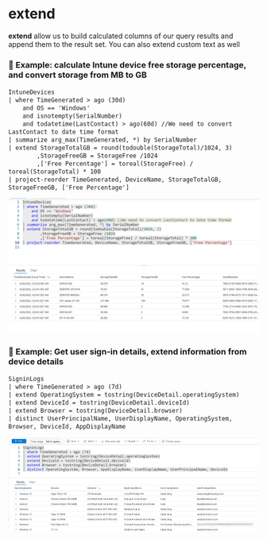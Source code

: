# extend

**extend** allow us to build calculated columns of our query results and append them to the result set. You can also extend custom text as well&#x20;

### 📲 Example: calculate Intune device free storage percentage, and convert storage from MB to GB

```
IntuneDevices
| where TimeGenerated > ago (30d) 
    and OS == 'Windows'
    and isnotempty(SerialNumber)
    and todatetime(LastContact) > ago(60d) //We need to convert LastContact to date time format
| summarize arg_max(TimeGenerated, *) by SerialNumber
| extend StorageTotalGB = round(todouble(StorageTotal)/1024, 3)
        ,StorageFreeGB = StorageFree /1024
        ,['Free Percentage'] = toreal(StorageFree) / toreal(StorageTotal) * 100
| project-reorder TimeGenerated, DeviceName, StorageTotalGB, StorageFreeGB, ['Free Percentage']
```

![](<../../.gitbook/assets/image (5).png>)

### 📲 Example: Get user sign-in details, extend information from device details

```
SigninLogs
| where TimeGenerated > ago (7d)
| extend OperatingSystem = tostring(DeviceDetail.operatingSystem)
| extend DeviceId = tostring(DeviceDetail.deviceId)
| extend Browser = tostring(DeviceDetail.browser)
| distinct UserPrincipalName, UserDisplayName, OperatingSystem, Browser, DeviceId, AppDisplayName
```

![](<../../.gitbook/assets/image (20).png>)
